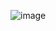 ![image](https://github.com/boumohamed/spring-batch/assets/62290643/3ff2b447-351b-43e0-b9f1-3ed8527e11ee)
